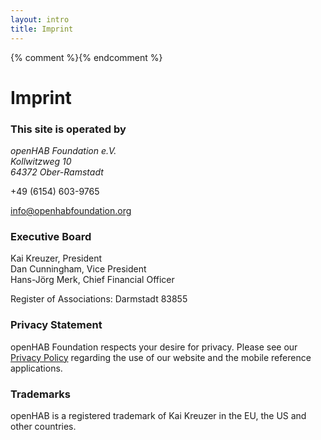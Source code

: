 ```yaml
---
layout: intro
title: Imprint
---
```

{% comment %}<!-- Based on http://www.openhab.org/imprint.html -->{% endcomment %}
# Imprint

### This site is operated by

<address>
<p>openHAB Foundation e.V.<br />Kollwitzweg 10<br />64372 Ober-Ramstadt</p>
</address>
<p><i class="mdi-communication-phone"></i> +49 (6154) 603-9765</p>
<p><i class="mdi-communication-email"></i> <a href="mailto:info@openhabfoundation.org">info@openhabfoundation.org</a></p>

### Executive Board

<p>Kai Kreuzer, President<br />Dan Cunningham, Vice President<br />Hans-Jörg Merk, Chief Financial Officer</p>
<p>Register of Associations: Darmstadt 83855</p>

### Privacy Statement

openHAB Foundation respects your desire for privacy. Please see our <a href="/privacy.html">Privacy Policy</a> regarding the use of our website and the mobile reference applications.

### Trademarks

openHAB is a registered trademark of Kai Kreuzer in the EU, the US and other countries.
